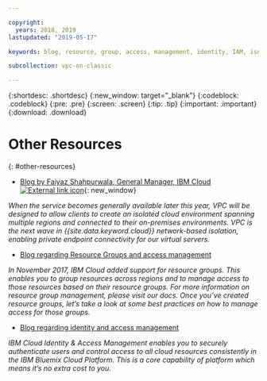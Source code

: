 ```yaml
---

copyright:
  years: 2018, 2019
lastupdated: "2019-05-17"

keywords: blog, resource, group, access, management, identity, IAM, isolated

subcollection: vpc-on-classic

---
```


{:shortdesc: .shortdesc}
{:new_window: target="_blank"}
{:codeblock: .codeblock}
{:pre: .pre}
{:screen: .screen}
{:tip: .tip}
{:important: .important}
{:download: .download}

# Other Resources
{: #other-resources}

* [Blog by Faiyaz Shahpurwala, General Manager, IBM Cloud ![External link icon](../../icons/launch-glyph.svg "External link icon")](https://www.ibm.com/blogs/cloud-computing/2018/06/10/ibm-expands-cloud-global-availability-zone/){: new_window}

_When the service becomes generally available later this year, VPC will be designed to allow clients to create an isolated cloud environment spanning multiple regions and connected to their on-premises environments. VPC is the next wave in {{site.data.keyword.cloud}} network-based isolation, enabling private endpoint connectivity for our virtual servers._

* [Blog regarding Resource Groups and access management](https://www.ibm.com/blogs/bluemix/2017/12/resource-groups-access-management/)

_In November 2017, IBM Cloud added support for resource groups. This enables you to group resources across regions and to manage access to those resources based on their resource groups.  For more information on resource group management, please visit our docs. Once you’ve created resource groups, let’s take a look at some best practices on how to manage access for those groups._

* [Blog regarding identity and access management](https://www.ibm.com/blogs/bluemix/2017/05/introducing-identity-access-management/)

_IBM Cloud Identity & Access Management enables you to securely authenticate users and control access to all cloud resources consistently in the IBM Bluemix Cloud Platform. This is a core capability of platform which means it’s no extra cost to you._
